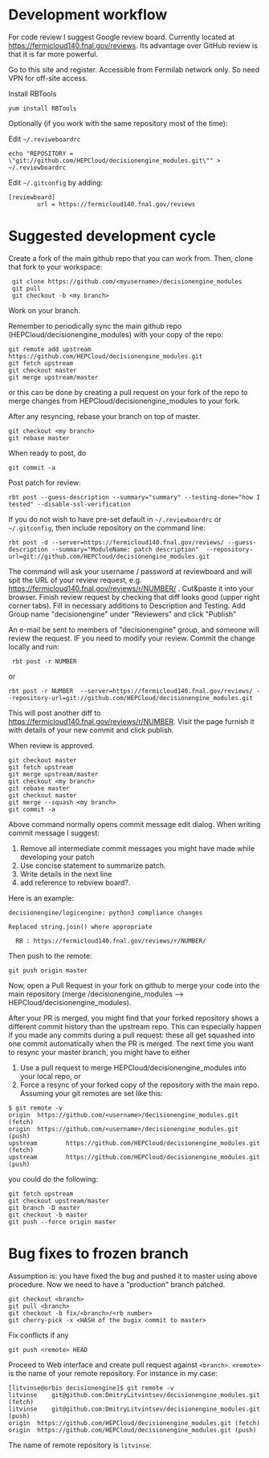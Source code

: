 Development workflow
====================

For code review I suggest Google review board. Currently located at  https://fermicloud140.fnal.gov/reviews. Its advantage over GitHub review is that it is far more powerful. 

Go to this site and register. Accessible from Fermilab network only. So need VPN for off-site access. 

Install RBTools 

```
yum install RBTools
```

Optionally (if you work with the same repository most of the time):

Edit `~/.reviweboardrc`

```
echo "REPOSITORY = \"git://github.com/HEPCloud/decisionengine_modules.git\"" > ~/.reviewboardrc
```

Edit `~/.gitconfig` by adding:

```
[reviewboard]
        url = https://fermicloud140.fnal.gov/reviews
```

Suggested development cycle 
===========================

Create a fork of the main github repo that you can work from.  Then, clone that fork to your workspace:

```
 git clone https://github.com/<myusername>/decisionengine_modules
 git pull
 git checkout -b <my branch>

``` 

Work on your branch.

Remember to periodically sync the main github repo (HEPCloud/decisionengine_modules) with your copy of the repo:

```
git remote add upstream https://github.com/HEPCloud/decisionengine_modules.git
git fetch upstream
git checkout master
git merge upstream/master
```

or this can be done by creating a pull request on your fork of the repo to merge changes from HEPCloud/decisionengine_modules to your fork.

After any resyncing, rebase your branch on top of master.

```
git checkout <my branch>
git rebase master 
```

When ready to post, do 

```
git commit -a 
```

Post patch for review:

```
rbt post --guess-description --summary="summary" --testing-done="how I tested" --disable-ssl-verification
```


If you do not wish to have pre-set default in `~/.reviewboardrc` or `~/.gitconfig`, then include repository on the command line: 

```
rbt post -d --server=https://fermicloud140.fnal.gov/reviews/ --guess-description --summary="ModuleName: patch description"  --repository-url=git://github.com/HEPCloud/decisionengine_modules.git
```

The command will ask your username / password at reviewboard and will spit the URL of your
review request, e.g. https://fermicloud140.fnal.gov/reviews/r/NUMBER/
. Cut&paste it into your browser. Finish review request by checking that diff looks good 
(upper right corner tabs). Fill in necessary additions to Description and Testing. Add Group name "decisionengine"
 under "Reviewers" and click "Publish"

An e-mail be sent to members of "decisionengine" group, and someone will review the request. IF you need to modify
your review. Commit the change locally and run:

```
 rbt post -r NUMBER   
```

or 

```
rbt post -r NUMBER  --server=https://fermicloud140.fnal.gov/reviews/ --repository-url=git://github.com/HEPCloud/decisionengine_modules.git
```

This will post another diff to https://fermicloud140.fnal.gov/reviews/r/NUMBER. Visit the page furnish it with details of your new commit and click publish. 

When review is approved. 

``` 
git checkout master
git fetch upstream
git merge upstream/master
git checkout <my branch>
git rebase master
git checkout master 
git merge --squash <my branch>
git commit -a 
```
Above command normally opens commit message edit dialog. When writing commit message I suggest:

   1. Remove all intermediate commit messages you might have made while developing your patch
   1. Use concise statement to summarize patch. 
   1. Write details in the next line
   1. add reference to rebview board?. 

Here is an example:  

```
decisionengine/logicengine: python3 compliance changes 

Replaced string.join() where appropriate 

  RB : https://fermicloud140.fnal.gov/reviews/r/NUMBER/

```  
Then push to the remote:

```
git push origin master 
```

Now, open a Pull Request in your fork on github to merge your code into the main repository (merge <username>/decisionengine_modules --> HEPCloud/decisionengine_modules).

After your PR is merged, you might find that your forked repository shows a different commit history than the upstream repo.  This can especially happen if you made any commits during a pull request: these all get squashed into one commit automatically when the PR is merged.  The next time you want to resync your master branch, you might have to either 

  1. Use a pull request to merge HEPCloud/decisionengine_modules into your local repo, or
  1. Force a resync of your forked copy of the repository with the main repo.  Assuming your git remotes are set like this:

  ```
  $ git remote -v
  origin  https://github.com/<username>/decisionengine_modules.git (fetch)
  origin  https://github.com/<username>/decisionengine_modules.git (push)
  upstream        https://github.com/HEPCloud/decisionengine_modules.git (fetch)
  upstream        https://github.com/HEPCloud/decisionengine_modules.git (push)
  ``` 

  you could do the following:

  ```
  git fetch upstream
  git checkout upstream/master
  git branch -D master
  git checkout -b master
  git push --force origin master

  ```

Bug fixes to frozen branch
==========================

Assumption is: you have fixed the bug and pushed it to master using above procedure. Now we need to 
have a "production" branch patched. 

```
git checkout <branch>
git pull <branch>
git checkout -b fix/<branch>/<rb number>
git cherry-pick -x <HASH of the bugix commit to master>
```

Fix conflicts if any 

```
git push <remote> HEAD
```

Proceed to Web interface and create pull request against `<branch>`. `<remote>` is the name of your remote repository. For instance in my case:

```
[litvinse@orbis decisionengine]$ git remote -v 
litvinse	git@github.com:DmitryLitvintsev/decisionengine_modules.git (fetch)
litvinse	git@github.com:DmitryLitvintsev/decisionengine_modules.git (push)
origin	https://github.com/HEPCloud/decisionengine_modules.git (fetch)
origin	https://github.com/HEPCloud/decisionengine_modules.git (push)
```
The name of remote repository is `litvinse`. 

 

  

